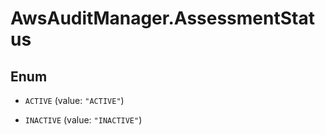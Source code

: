 # AwsAuditManager.AssessmentStatus

## Enum


* `ACTIVE` (value: `"ACTIVE"`)

* `INACTIVE` (value: `"INACTIVE"`)


